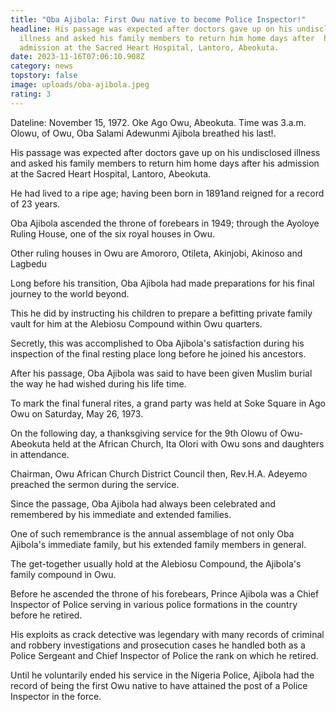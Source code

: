 ```yaml
---
title: "Oba Ajibola: First Owu native to become Police Inspector!"
headline: His passage was expected after doctors gave up on his undisclosed
  illness and asked his family members to return him home days after  his
  admission at the Sacred Heart Hospital, Lantoro, Abeokuta.
date: 2023-11-16T07:06:10.908Z
category: news
topstory: false
image: uploads/oba-ajibola.jpeg
rating: 3
---
```

Dateline: November 15, 1972. Oke Ago Owu, Abeokuta. Time was 3.a.m. Olowu, of Owu, Oba Salami Adewunmi Ajibola breathed his last!.



His passage was expected after doctors gave up on his undisclosed illness and asked his family members to return him home days after  his admission at the Sacred Heart Hospital, Lantoro, Abeokuta.



He had lived to a ripe age; having been born in 1891and reigned for a record of 23 years. 



Oba Ajibola ascended the throne of forebears in 1949; through the Ayoloye Ruling House, one of the six royal houses in Owu.



Other ruling houses in Owu are Amororo, Otileta, Akinjobi, Akinoso and Lagbedu 



Long before his transition, Oba Ajibola had made preparations for his final journey to the world beyond.  



This he did by instructing his children to prepare a befitting private family vault for him at the Alebiosu Compound within Owu quarters.



Secretly, this was accomplished to Oba Ajibola's satisfaction during his inspection of the final resting place long before he joined his ancestors.



After his passage, Oba Ajibola was said to have been given Muslim burial the way he had wished during his life time.



To mark the final funeral rites, a grand party was held at Soke Square in Ago Owu on Saturday, May 26, 1973.



On the following day, a thanksgiving service for the 9th Olowu of Owu-Abeokuta held at the African Church, Ita Olori with Owu sons and daughters in attendance.



Chairman, Owu African Church District Council then, Rev.H.A. Adeyemo preached the sermon during the service.



Since the passage, Oba Ajibola had always been celebrated and remembered by his immediate and extended families.



One of such remembrance is the annual assemblage of not only Oba Ajibola's immediate family, but his extended family members in general.



The get-together usually hold at the Alebiosu Compound, the Ajibola's family compound in Owu.



Before he ascended the throne of his forebears, Prince Ajibola was a Chief Inspector of Police serving in various police formations in the country before he retired.



His exploits as crack detective was legendary with many records of criminal and robbery investigations and prosecution cases he handled both as a Police Sergeant and Chief Inspector of Police the rank on which he retired.

Until he voluntarily ended his service in the Nigeria Police, Ajibola had the record of being the first Owu native to have attained the post of a Police Inspector in the force.